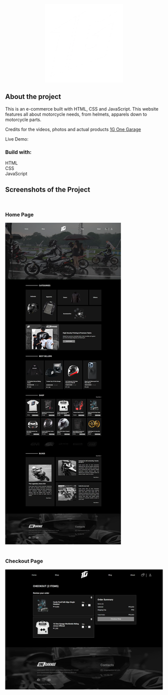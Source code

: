 <div align='center'>
    <img src='pictures/logo.webp'>
</div>

<h2>About the project</h2>

<p>This is an e-commerce built with HTML, CSS and JavaScript. This website features all about motorcycle needs, from helmets, apparels down to motorcycle parts.</p>

<p>Credits for the videos, photos and actual products <a href='https://www.facebook.com/OneGaragePH'>1G One Garage</a></p>

Live Demo: <a href=''></a>

<h3>Build with:</h3>

HTML <br>
CSS <br>
JavaScript

<h2>Screenshots of the Project</h2>
<br>
<h3>Home Page</h3>

<div>
    <img src='pictures/landing-page.png'>
</div>

<br>
<h3>Checkout Page</h3>

<div>
    <img src='pictures/check-out-page.png'>
</div>
